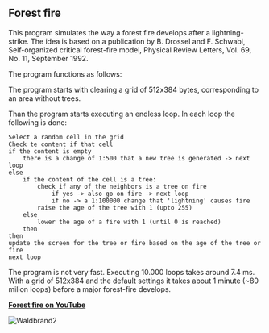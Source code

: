 

## Forest fire

This program simulates the way a forest fire develops after a lightning-strike. The idea is based on a publication by B. Drossel and F. Schwabl, Self-organized critical forest-fire model, Physical Review Letters, Vol. 69, No. 11, September 1992.

The program functions as follows:

The program starts with clearing a grid of 512x384 bytes, corresponding to an area without trees.

Than the program starts executing an endless loop. In each loop the following is done:

	Select a random cell in the grid
	Check te content if that cell
	if the content is empty
		there is a change of 1:500 that a new tree is generated -> next loop
	else
		if the content of the cell is a tree:
			check if any of the neighbors is a tree on fire
				if yes -> also go on fire -> next loop
				if no -> a 1:100000 change that 'lightning' causes fire
			raise the age of the tree with 1 (upto 255)
		else
			lower the age of a fire with 1 (until 0 is reached)
		then
	then
	update the screen for the tree or fire based on the age of the tree or 			fire
	next loop
	
The program is not very fast. Executing 10.000 loops takes around 7.4 ms. With a grid of 512x384 and the default settings it takes about 1 minute (~80 milion loops) before a major forest-fire develops.

[**Forest fire on YouTube**](https://youtu.be/JNGmbZAHrhY)


![Waldbrand2](https://user-images.githubusercontent.com/4964288/153408550-665f2bef-2022-4393-87c9-7bdef45b0746.jpg)

